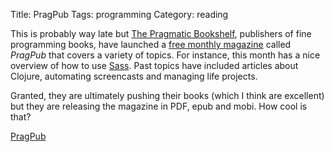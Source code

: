 Title: PragPub 
Tags: programming
Category: reading


This is probably way late but [The Pragmatic Bookshelf][prag], publishers of
fine programming books, have launched a [free monthly magazine][pub] called
*PragPub* that covers a variety of topics.  For instance, this month has a
nice overview of how to use [Sass][sass].  Past topics have included articles
about Clojure, automating screencasts and managing life projects.

Granted, they are ultimately pushing their books (which I think are excellent)
but they are releasing the magazine in PDF, epub and mobi.  How cool is that?

[PragPub][pub]

[prag]: http://www.pragprog.com "The Pragmatic Bookshelf"
[pub]:  http://www.pragprog.com/magazines "PragPub"
[sass]: http://sass-lang.com/ "Sytactically awesome stylesheets"
